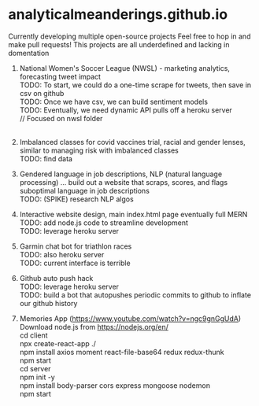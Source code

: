 # analyticalmeanderings.github.io

Currently developing multiple open-source projects
Feel free to hop in and make pull requests!
This projects are all underdefined and lacking in domentation

1) National Women's Soccer League (NWSL) - marketing analytics, forecasting tweet impact<br />
    TODO: To start, we could do a one-time scrape for tweets, then save in csv on github<br />
    TODO: Once we have csv, we can build sentiment models<br />
    TODO: Eventually, we need dynamic API pulls off a heroku server<br />
    // Focused on nwsl folder<br />
    <br />
2) Imbalanced classes for covid vaccines trial, racial and gender lenses, similar to managing risk with imbalanced classes<br />
    TODO: find data<br />

3) Gendered language in job descriptions, NLP (natural language processing) ... build out a website that scraps, scores, and flags suboptimal language in job descriptions<br />
    TODO: (SPIKE) research NLP algos<br />

4) Interactive website design, main index.html page eventually full MERN<br />
    TODO: add node.js code to streamline development<br />
    TODO: leverage heroku server<br />

5) Garmin chat bot for triathlon races<br />
    TODO: also heroku server<br />
    TODO: current interface is terrible<br />

6) Github auto push hack<br />
    TODO: leverage heroku server<br />
    TODO: build a bot that autopushes periodic commits to github to inflate our github history<br />

7) Memories App (https://www.youtube.com/watch?v=ngc9gnGgUdA)<br />
    Download node.js from https://nodejs.org/en/<br />
    cd client<br />
    npx create-react-app ./<br />
    npm install axios moment react-file-base64 redux redux-thunk<br />
    npm start<br />
    cd server<br />
    npm init -y<br />
    npm install body-parser cors express mongoose nodemon<br />
    npm start

